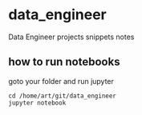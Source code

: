 # data_engineer
Data Engineer projects snippets notes

## how to run notebooks

goto your folder
and run jupyter

```
cd /home/art/git/data_engineer
jupyter notebook
```



